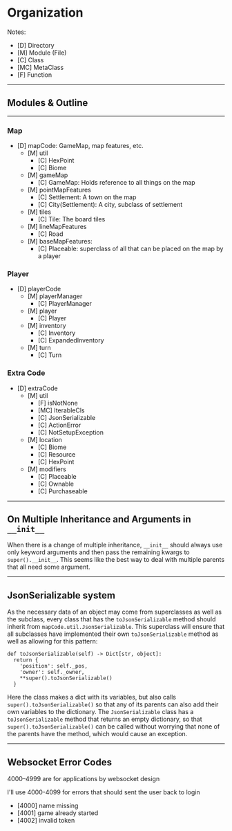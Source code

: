 
# Organization

Notes:
 - \[D\] Directory
 - \[M\] Module (File)
 - \[C\] Class
 - \[MC\] MetaClass
 - \[F\] Function
---
## Modules & Outline
---
### Map

 - \[D\] mapCode: GameMap, map features, etc.
   - \[M\] util
     - \[C\] HexPoint
     - \[C\] Biome
   - \[M\] gameMap
     - \[C\] GameMap: Holds reference to all things on the map
   - \[M\] pointMapFeatures
     - \[C\] Settlement: A town on the map
     - \[C\] City(Settlement): A city, subclass of settlement
   - \[M\] tiles
     - \[C\] Tile: The board tiles
   - \[M\] lineMapFeatures
     - \[C\] Road
   - \[M\] baseMapFeatures:
     - \[C\] Placeable: superclass of all that can be placed on the map by a player

### Player

 - \[D\] playerCode
   - \[M\] playerManager
     - \[C\] PlayerManager
   - \[M\] player
     - \[C\] Player
   - \[M\] inventory
     - \[C\] Inventory
     - \[C\] ExpandedInventory
   - \[M\] turn
     - \[C\] Turn

### Extra Code

 - \[D\] extraCode
   - \[M\] util
     - \[F\] isNotNone
     - \[MC\] IterableCls
     - \[C\] JsonSerializable
     - \[C\] ActionError
     - \[C\] NotSetupException
   - \[M\] location
     - \[C\] Biome
     - \[C\] Resource
     - \[C\] HexPoint
   - \[M\] modifiers
     - \[C\] Placeable
     - \[C\] Ownable
     - \[C\] Purchaseable
  

---
##  On Multiple Inheritance and Arguments in `__init__`

When there is a change of multiple inheritance, `__init__`
should always use only keyword arguments and then pass
the remaining kwargs to `super().__init__`. This
seems like the best way to deal with multiple parents
that all need some argument.

---
## JsonSerializable system

As the necessary data of an object may come from
superclasses as well as the subclass,
every class that has the `toJsonSerializable`
method should inherit from `mapCode.util.JsonSerializable`.
This superclass will ensure that all subclasses have
implemented their own `toJsonSerializable` method
as well as allowing for this pattern:
```
def toJsonSerializable(self) -> Dict[str, object]:
  return {
    'position': self._pos,
    'owner': self._owner,
    **super().toJsonSerializable()
  }
```
Here the class makes a dict with its variables,
but also calls `super().toJsonSerializable()`
so that any of its parents can also add their own
variables to the dictionary.
The `JsonSerializable` class has a `toJsonSerializable`
method that returns an empty dictionary, so that
`super().toJsonSerializable()` can be called without
worrying that none of the parents have the method,
which would cause an exception. 

---
## Websocket Error Codes

4000–4999 are for applications by websocket design

I'll use 4000-4099 for errors that should sent the user back to login

- [4000] name missing
- [4001] game already started
- [4002] invalid token
